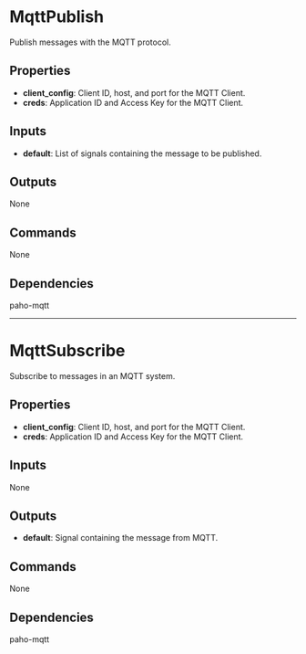 MqttPublish
===========
Publish messages with the MQTT protocol.

Properties
----------
- **client_config**: Client ID, host, and port for the MQTT Client.
- **creds**: Application ID and Access Key for the MQTT Client.

Inputs
------
- **default**: List of signals containing the message to be published.

Outputs
-------
None

Commands
--------
None

Dependencies
------------
paho-mqtt

***

MqttSubscribe
=============
Subscribe to messages in an MQTT system.

Properties
----------
- **client_config**: Client ID, host, and port for the MQTT Client.
- **creds**: Application ID and Access Key for the MQTT Client.

Inputs
------
None

Outputs
-------
- **default**: Signal containing the message from MQTT.

Commands
--------
None

Dependencies
------------
paho-mqtt

